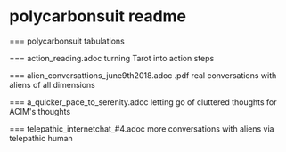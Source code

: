 # polycarbonsuit readme

=== polycarbonsuit tabulations

=== action_reading.adoc
turning Tarot into action steps

=== alien_conversattions_june9th2018.adoc .pdf
real conversations with aliens of all dimensions

=== a_quicker_pace_to_serenity.adoc
letting go of cluttered thoughts for ACIM's thoughts

=== telepathic_internetchat_#4.adoc
more conversations with aliens via telepathic human


